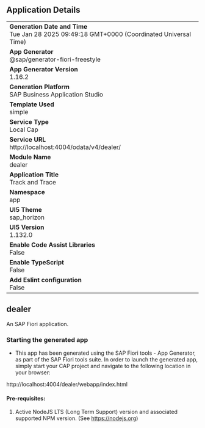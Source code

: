 ## Application Details
|               |
| ------------- |
|**Generation Date and Time**<br>Tue Jan 28 2025 09:49:18 GMT+0000 (Coordinated Universal Time)|
|**App Generator**<br>@sap/generator-fiori-freestyle|
|**App Generator Version**<br>1.16.2|
|**Generation Platform**<br>SAP Business Application Studio|
|**Template Used**<br>simple|
|**Service Type**<br>Local Cap|
|**Service URL**<br>http://localhost:4004/odata/v4/dealer/|
|**Module Name**<br>dealer|
|**Application Title**<br>Track and Trace|
|**Namespace**<br>app|
|**UI5 Theme**<br>sap_horizon|
|**UI5 Version**<br>1.132.0|
|**Enable Code Assist Libraries**<br>False|
|**Enable TypeScript**<br>False|
|**Add Eslint configuration**<br>False|

## dealer

An SAP Fiori application.

### Starting the generated app

-   This app has been generated using the SAP Fiori tools - App Generator, as part of the SAP Fiori tools suite.  In order to launch the generated app, simply start your CAP project and navigate to the following location in your browser:

http://localhost:4004/dealer/webapp/index.html

#### Pre-requisites:

1. Active NodeJS LTS (Long Term Support) version and associated supported NPM version.  (See https://nodejs.org)


